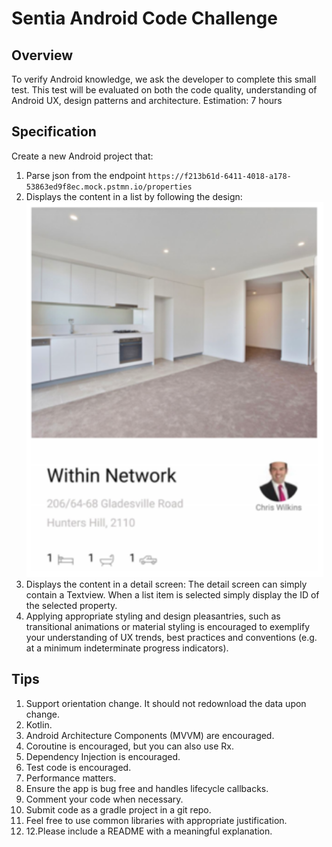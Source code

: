 # Sentia Android Code Challenge

## Overview

To verify Android knowledge, we ask the developer to complete this small test.
This test will be evaluated on both the code quality, understanding of Android UX, design patterns
and architecture.
Estimation: 7 hours

## Specification

Create a new Android project that:

1. Parse json from the
   endpoint `https://f213b61d-6411-4018-a178-53863ed9f8ec.mock.pstmn.io/properties`
2. Displays the content in a list by following the design:
   <img src="./resources/images/property-list-item.png" height="600">
3. Displays the content in a detail screen: The detail screen can simply contain a Textview. When a
   list item is selected simply display the ID of the selected property.
4. Applying appropriate styling and design pleasantries, such as transitional animations or material
   styling is encouraged to exemplify your understanding of UX trends, best practices and
   conventions (e.g. at a minimum indeterminate progress indicators).

## Tips

1. Support orientation change. It should not redownload the data upon change.
2. Kotlin.
3. Android Architecture Components (MVVM) are encouraged.
4. Coroutine is encouraged, but you can also use Rx.
5. Dependency Injection is encouraged.
6. Test code is encouraged.
7. Performance matters.
8. Ensure the app is bug free and handles lifecycle callbacks.
9. Comment your code when necessary.
10. Submit code as a gradle project in a git repo.
11. Feel free to use common libraries with appropriate justification.
12. 12.Please include a README with a meaningful explanation.
